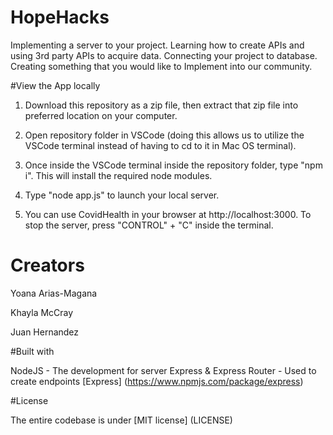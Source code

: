 # HopeHacks
Implementing a server to your project. Learning how to create APIs and using 3rd party APIs to acquire data. Connecting your project to database. Creating something that you would like to Implement into our community.


#View the App locally

1. Download this repository as a zip file, then extract that zip file into preferred location on your computer.

2. Open repository folder in VSCode (doing this allows us to utilize the VSCode terminal instead of having to cd to it in Mac OS terminal).
3. Once inside the VSCode terminal inside the repository folder, type "npm i". This will install the required node modules.
4. Type "node app.js" to launch your local server.
5. You can use CovidHealth in your browser at http://localhost:3000. To stop the server, press "CONTROL" + "C" inside the terminal.


# Creators 

Yoana Arias-Magana

Khayla McCray

Juan Hernandez

#Built with
 
 NodeJS - The development for server Express & Express Router - Used to create endpoints [Express] (https://www.npmjs.com/package/express)
 

#License 

The entire codebase is under [MIT license] (LICENSE)
